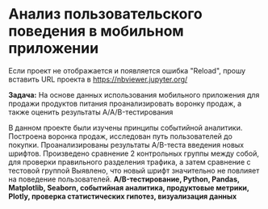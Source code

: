 # Анализ пользовательского поведения в мобильном приложении

Если проект не отображается и появляется ошибка "Reload", прошу вставить URL проекта в https://nbviewer.jupyter.org/

 <b>Задача:</b> На основе данных использования мобильного приложения для продажи продуктов питания проанализировать воронку продаж, а также оценить результаты A/A/B-тестирования 

В данном проекте были изучены принципы событийной аналитики. Построена
воронка продаж, исследован путь пользователей до покупки. Проанализированы
результаты A/B-теста введения новых шрифтов. Произведено сравнение 2 контрольных группы между
собой, для проверки правильного разделения трафика, а затем сравнение с тестовой группой
Выявлено, что новый шрифт значительно не повлияет на поведение пользователей.
 <b>A/B-тестирование, Python, Pandas, Matplotlib, Seaborn, событийная аналитика, продуктовые метрики, Plotly, проверка статистических гипотез, визуализация данных </b>

